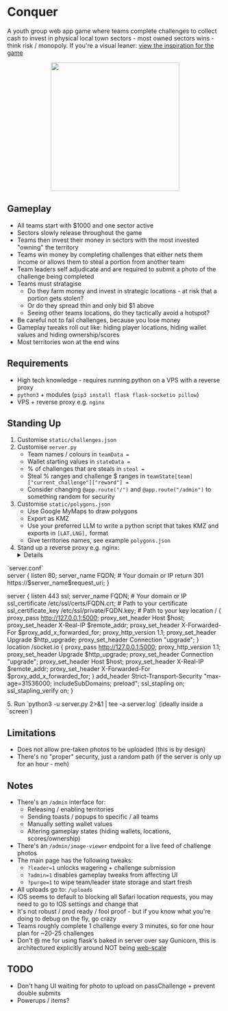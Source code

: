 # Conquer

A youth group web app game where teams complete challenges to collect cash to invest in physical local town sectors - most owned sectors wins - think risk / monopoly. If you're a visual leaner: [view the inspiration for the game](https://www.youtube.com/watch?v=Ep34bvS4Y9Q)

<p align="center">
  <img width="300" src="">
</p>

## Gameplay

- All teams start with $1000 and one sector active
- Sectors slowly release throughout the game
- Teams then invest their money in sectors with the most invested "owning" the territory
- Teams win money by completing challenges that either nets them income or allows them to steal a portion from another team
- Team leaders self adjudicate and are required to submit a photo of the challenge being completed
- Teams must stratagise
	- Do they farm money and invest in strategic locations - at risk that a portion gets stolen?
	- Or do they spread thin and only bid $1 above
	- Seeing other teams locations, do they tactically avoid a hotspot?
- Be careful not to fail challenges, because you lose money
- Gameplay tweaks roll out like: hiding player locations, hiding wallet values and hiding ownership/scores
- Most territories won at the end wins

## Requirements

- High tech knowledge - requires running python on a VPS with a reverse proxy
- `python3` + modules (`pip3 install flask flask-socketio pillow`)
- VPS + reverse proxy e.g. `nginx`

## Standing Up

1. Customise `static/challenges.json`
2. Customise `server.py`
	- Team names / colours in `teamData = `
	- Wallet starting values in `stateData = `
	- % of challenges that are steals in `steal = `
	- Steal % ranges and challenge $ ranges in `teamState[team]["current_challenge"]["reward"] = `
	- Consider changing `@app.route("/")` and `@app.route("/admin")` to something random for security
3. Customise `static/polygons.json`
	- Use Google MyMaps to draw polygons
	- Export as KMZ
	- Use your preferred LLM to write a python script that takes KMZ and exports in `[LAT,LNG],` format
	- Give territories names, see example `polygons.json`
4. Stand up a reverse proxy e.g. nginx:
	<details>
  <summary>`server.conf`</summary>
server {
    listen 80;
    server_name FQDN; # Your domain or IP
    return 301 https://$server_name$request_uri;
}

server {
    listen 443 ssl;
    server_name FQDN; # Your domain or IP
    ssl_certificate /etc/ssl/certs/FQDN.crt; # Path to your certificate
    ssl_certificate_key /etc/ssl/private/FQDN.key; # Path to your key
    location / {
        proxy_pass http://127.0.0.1:5000;
        proxy_set_header Host $host;
        proxy_set_header X-Real-IP $remote_addr;
        proxy_set_header X-Forwarded-For $proxy_add_x_forwarded_for;
        proxy_http_version 1.1;
        proxy_set_header Upgrade $http_upgrade;
        proxy_set_header Connection "upgrade";
    }
    location /socket.io {
        proxy_pass http://127.0.0.1:5000; 
        proxy_http_version 1.1;
        proxy_set_header Upgrade $http_upgrade; 
        proxy_set_header Connection "upgrade";
        proxy_set_header Host $host;
        proxy_set_header X-Real-IP $remote_addr;
        proxy_set_header X-Forwarded-For $proxy_add_x_forwarded_for;
    }
    add_header Strict-Transport-Security "max-age=31536000; includeSubDomains; preload";
    ssl_stapling on;
    ssl_stapling_verify on;
}
</details>
5. Run `python3 -u server.py 2>&1 | tee -a server.log` (ideally inside a `screen`)

## Limitations

- Does not allow pre-taken photos to be uploaded (this is by design)
- There's no "proper" security, just a random path (if the server is only up for an hour - meh)

## Notes

- There's an `/admin` interface for:
	- Releasing / enabling territories
	- Sending toasts / popups to specific / all teams
	- Manually setting wallet values
	- Altering gameplay states (hiding wallets, locations, scores/ownership)
- There's an `/admin/image-viewer` endpoint for a live feed of challenge photos
- The main page has the following tweaks:
	- `?leader=1` unlocks wagering + challenge submission
	- `?admin=1` disables gameplay tweaks from affecting UI
	- `?purge=1` to wipe team/leader state storage and start fresh
- All uploads go to: `/uploads`
- IOS seems to default to blocking all Safari location requests, you may need to go to IOS settings and change that
- It's not robust / prod ready / fool proof - but if you know what you're doing to debug on the fly, go crazy
- Teams roughly complete 1 challenge every 3 minutes, so for one hour plan for ~20-25 challenges
- Don't @ me for using flask's baked in server over say Gunicorn, this is architectured explicitly around NOT being [web-scale](https://www.youtube.com/watch?v=b2F-DItXtZs)

## TODO

- Don't hang UI waiting for photo to upload on passChallenge + prevent double submits
- Powerups / items?